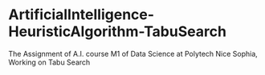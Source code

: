 # ArtificialIntelligence-HeuristicAlgorithm-TabuSearch
The Assignment of A.I. course M1 of Data Science at Polytech Nice Sophia, Working on Tabu Search
